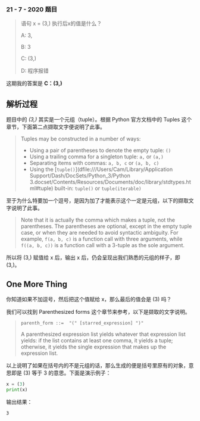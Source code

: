 ### 21 - 7 - 2020 题目

> 语句 x = (3,) 执行后x的值是什么？
>
> A: 3,
>
> B: 3
>
> C: (3,)
>
> D: 程序报错



这期我的答案是 **C：(3,)**



## 解析过程

题目中的 *(3,)* 其实是一个元组（tuple）。根据 Python 官方文档中的 Tuples 这个章节，下面第二点撷取文字便说明了此事。

> Tuples may be constructed in a number of ways:
>
> - Using a pair of parentheses to denote the empty tuple: `()`
> - Using a trailing comma for a singleton tuple: `a,` or `(a,)`
> - Separating items with commas: `a, b, c` or `(a, b, c)`
> - Using the [`tuple()`](dfile:///Users/Cam/Library/Application Support/Dash/DocSets/Python_3/Python 3.docset/Contents/Resources/Documents/doc/library/stdtypes.html#tuple) built-in: `tuple()` or `tuple(iterable)`

至于为什么特要加一个逗号，是因为加了才能表示这个一定是元组，以下的撷取文字说明了此事。

> Note that it is actually the comma which makes a tuple, not the parentheses. The parentheses are optional, except in the empty tuple case, or when they are needed to avoid syntactic ambiguity. For example, `f(a, b, c)` is a function call with three arguments, while `f((a, b, c))` is a function call with a 3-tuple as the sole argument.

所以将 (3,) 赋值给 x 后，输出 x 后，仍会呈现出我们熟悉的元组的样子，即 (3,)。



## One More Thing

你知道如果不加逗号，然后把这个值赋给 x，那么最后的值会是 (3) 吗？

我们可以找到 Parenthesized forms 这个章节来参考，以下是撷取的文字说明。

> ```
> parenth_form ::=  "(" [starred_expression] ")"
> ```
>
> A parenthesized expression list yields whatever that expression list yields: if the list contains at least one comma, it yields a tuple; otherwise, it yields the single expression that makes up the expression list.

以上说明了如果在括号内的不是元组的话，那么生成的便是括号里原有的对象，意思即是 (3) 等于 3 的意思。下面是演示例子：

```python
x = (3)
print(x)
```

输出结果：

```
3
```



